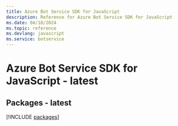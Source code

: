```yaml
---
title: Azure Bot Service SDK for JavaScript
description: Reference for Azure Bot Service SDK for JavaScript
ms.date: 04/18/2024
ms.topic: reference
ms.devlang: javascript
ms.service: botservice
---
```

# Azure Bot Service SDK for JavaScript - latest
## Packages - latest
[!INCLUDE [packages](bot-service-index.md)]